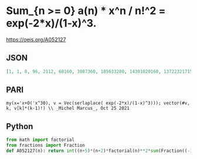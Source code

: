# Sum\_\{n \>\= 0\} a\(n\) \* x^n / n\!^2 \= exp\(\-2\*x\)/\(1\-x\)^3\.
https://oeis.org/A052127
## JSON
```JSON
[1, 1, 8, 96, 2112, 68160, 3087360, 185633280, 14301020160, 1372232171520, 160390869811200, 22426206024499200, 3695148753459609600, 708443854690399027200, 156340439420689081958400, 39342248735234589720576000, 11197266840049016358567936000]
```
## PARI
```PARI
my(x='x+O('x^30), v = Vec(serlaplace( exp(-2*x)/(1-x)^3))); vector(#v, k, v[k]*(k-1)!) \\ _Michel Marcus_, Oct 25 2021
```
## Python
```Python
from math import factorial
from fractions import Fraction
def A052127(n): return int((n+5)*(n+2)*factorial(n)**2*sum(Fraction((-1 if k&1 else 1)*(k+3)<<k+2,factorial(k+5)) for k in range(n+1))) # _Chai Wah Wu_, Apr 20 2023
```
